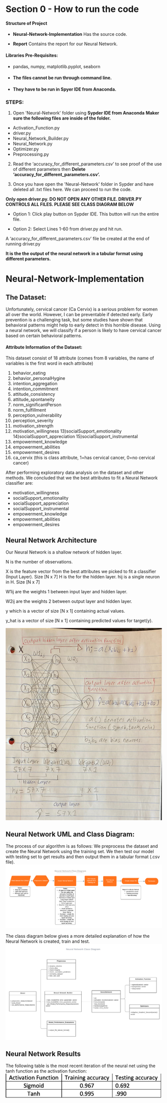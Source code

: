 # Section 0 - How to run the code
 #### Structure of Project
 + **Neural-Network-Implementation**
 Has the source code.
 
 + **Report**
 Contains the report for our Neural Network.
 
 #### Libraries Pre-Requisites:

 + pandas, numpy, matplotlib.pyplot, seaborn

 + #### The files cannot be run through command line.

 + #### They have to be run in Spyer IDE from Anaconda.

 ### STEPS:

 1) Open 'Neural-Network' folder using **Sypder IDE from Anaconda**
 **Maker sure the following files are inside of the folder.**
 - Activation_Function.py
 - driver.py
 - Neural_Network_Builder.py
 - Neural_Network.py
 - Optimizer.py
 - Preprocessing.py

 2) Read the ‘accuracy_for_different_parameters.csv’ to see proof of the use of different parameters then **Delete ‘accuracy_for_different_parameters.csv’.**

 3) Once you have open the 'Neural-Network' folder in Sypder and have deleted all .txt files here. We can proceed to run the code.

 **Only open driver.py. DO NOT OPEN ANY OTHER FILE. DRIVER.PY CONTROLS ALL FILES. PLEASE SEE CLASS DIAGRAM BELOW**

 - Option 1: Click play button on Sypder IDE. This button will run the entire file.

 - Option 2: Select Lines 1-60 from driver.py and hit run.

 A ‘accuracy_for_different_parameters.csv’ file be created at the end of running driver.py

 **It is the the output of the neural network in a tabular format using different parameters.**

# Neural-Network-Implementation

## The Dataset:
Unfortunately, cervical cancer (Ca Cervix) is a serious problem for women all over the world.
However, I can be preventable if detected early. Early prevention is a challenging task, but some studies
have shown that behavioral patterns might help to early detect in this horrible disease.
Using a neural network, we will classify if a person is likely to have cervical cancer based on certain
behavioral patterns.
 
#### Attribute Information of the Dataset:
This dataset consist of 18 attribute (comes from 8 variables, the name of variables is the first word in each attribute)
1) behavior_eating
2) behavior_personalHygine
3) intention_aggregation
4) intention_commitment
5) attitude_consistency
6) attitude_spontaneity
7) norm_significantPerson
8) norm_fulfillment
9) perception_vulnerability
10) perception_severity 
11) motivation_strength
12) motivation_willingness 
13)socialSupport_emotionality
14)socialSupport_appreciation
15)socialSupport_instrumental 
16) empowerment_knowledge 
17) empowerment_abilities
18) empowerment_desires
19) ca_cervix (this is class attribute, 1=has cervical cancer, 0=no cervical cancer)

After performing exploratory data analysis on the dataset and other methods. We concluded
that we the best attributes to fit a Neural Network classifier are:

- motivation_willingness 
- socialSupport_emotionality 
- socialSupport_appreciation
- socialSupport_instrumental 
- empowerment_knowledge
- empowerment_abilities
- empowerment_desires



## Neural Network Architecture
Our Neural Network is a shallow network of hidden layer.

N is the number of observations.

X is the feature vector from the best attributes we picked to fit a classifier (Input Layer). Size [N x 7] H is the for the hidden layer. hij is a single neuron in H. Size [N x 7]

W1ij are the weights 1 between input layer and hidden layer.

W2ij are the weights 2 between output layer and hidden layer.

y which is a vector of size [N x 1] containing actual values.

y_hat is a vector of size [N x 1] containing predicted values for target(y).

![Neural Network Flow](https://github.com/JaimeGoB/Neural-Network-Implementation/blob/master/images/nn-architecture.png)


## Neural Network UML and Class Diagram:
The process of our algorithm is as follows:
We preprocess the dataset and create the Neural Network using the training set. We then test our model with testing set to get results and then output them in a tabular format (.csv file).
![Neural Network Flow](https://github.com/JaimeGoB/Neural-Network-Implementation/blob/master/images/Neural-Network-Flow.png)

The class diagram below gives a more detailed explanation of how the Neural Network is created, train and test.
![Neural Network Flow](https://github.com/JaimeGoB/Neural-Network-Implementation/blob/master/images/Neural-Network.png)

## Neural Network Results
The following table is the most recent iteration of the neural net using the tanh function as the activation function:
![Neural Network Flow](https://github.com/JaimeGoB/Neural-Network-Implementation/blob/master/images/accuracy.png)
